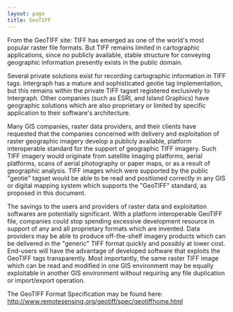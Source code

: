 ```yaml
---
layout: page
title: GeoTIFF
---
```


From the GeoTIFF site: TIFF has emerged as one of the world's most popular raster file formats. But TIFF remains limited in cartographic applications, since no publicly available, stable structure for conveying geographic information presently exists in the public domain.

Several private solutions exist for recording cartographic information in TIFF tags. Intergraph has a mature and sophisticated geotie tag implementation, but this remains within the private TIFF tagset registered exclusively to Intergraph. Other companies (such as ESRI, and Island Graphics) have geographic solutions which are also proprietary or limited by specific application to their software's architecture.

Many GIS companies, raster data providers, and their clients have requested that the companies concerned with delivery and exploitation of raster geographic imagery develop a publicly available, platform interoperable standard for the support of geographic TIFF imagery. Such TIFF imagery would originate from satellite imaging platforms, aerial platforms, scans of aerial photography or paper maps, or as a result of geographic analysis. TIFF images which were supported by the public "geotie" tagset would be able to be read and positioned correctly in any GIS or digital mapping system which supports the "GeoTIFF" standard, as proposed in this document.

The savings to the users and providers of raster data and exploitation softwares are potentially significant. With a platform interoperable GeoTIFF file, companies could stop spending excessive development resource in support of any and all proprietary formats which are invented. Data providers may be able to produce off-the-shelf imagery products which can be delivered in the "generic" TIFF format quickly and possibly at lower cost. End-users will have the advantage of developed software that exploits the GeoTIFF tags transparently. Most importantly, the same raster TIFF image which can be read and modified in one GIS environment may be equally exploitable in another GIS environment without requiring any file duplication or import/export operation.

The GeoTIFF Format Specification may be found here: http://www.remotesensing.org/geotiff/spec/geotiffhome.html

